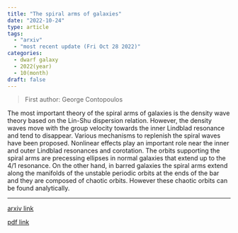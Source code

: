 ```yaml
---
title: "The spiral arms of galaxies"
date: "2022-10-24"
type: article
tags:
  - "arxiv"
  - "most recent update (Fri Oct 28 2022)"
categories:
  - dwarf galaxy
  - 2022(year)
  - 10(month)
draft: false
---
```


> First author: George Contopoulos

 The most important theory of the spiral arms of galaxies is the density wave
theory based on the Lin-Shu dispersion relation. However, the density waves
move with the group velocity towards the inner Lindblad resonance and tend to
disappear. Various mechanisms to replenish the spiral waves have been proposed.
Nonlinear effects play an important role near the inner and outer Lindblad
resonances and corotation. The orbits supporting the spiral arms are precessing
ellipses in normal galaxies that extend up to the 4/1 resonance. On the other
hand, in barred galaxies the spiral arms extend along the manifolds of the
unstable periodic orbits at the ends of the bar and they are composed of
chaotic orbits. However these chaotic orbits can be found analytically.

---
[arxiv link](http://arxiv.org/abs/2210.13632v1)

[pdf link](http://arxiv.org/pdf/2210.13632v1)